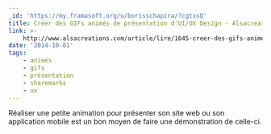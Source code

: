 ```yaml
---
_id: 'https://my.framasoft.org/u/borisschapira/?cgtxsQ'
title: Créer des GIFs animés de présentation d'UI/UX Design - Alsacreations
link: >-
    http://www.alsacreations.com/article/lire/1645-creer-des-gifs-animes-de-presentation-ux-design.html
date: '2014-10-01'
tags:
    - animés
    - gifs
    - présentation
    - sharemarks
    - ux
---
```


<div class="markdown"><p>Réaliser une petite animation pour présenter son site web ou son application mobile est un bon moyen de faire une démonstration de celle-ci.
</p></div>
